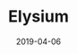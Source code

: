 ---
title: Elysium
date: 2019-04-06
span: 1
image: assets/images/fulls/04.jpg
thumb: assets/images/thumbs/04.jpg
---